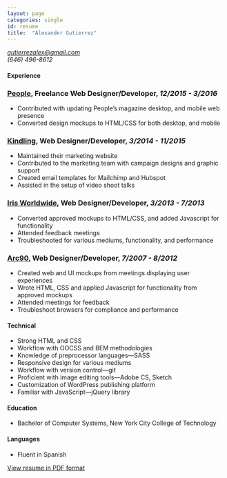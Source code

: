 ```yaml
---
layout: page
categories: single
id: resume
title:  "Alexander Gutierrez"
---
```


<address>
    <a href="mailto:gutierrezalex@gmail.com;">gutierrezalex@gmail.com</a><br>
    (646) 496-8612<br>
</address>

#### Experience

### [People](http://people.com/), Freelance Web Designer/Developer, *12/2015 - 3/2016*

- Contributed with updating People’s magazine desktop, and mobile web presence
- Converted design mockups to HTML/CSS for both desktop, and mobile

### [Kindling](http://kindlingapp.com/), Web Designer/Developer, *3/2014 - 11/2015*

- Maintained their marketing website
- Contributed to the marketing team with campaign designs and graphic support
- Created email templates for Mailchimp and Hubspot
- Assisted in the setup of video shoot talks

### [Iris Worldwide](http://www.iris-worldwide.com/), Web Designer/Developer, *3/2013 - 7/2013*

- Converted approved mockups to HTML/CSS, and added Javascript for functionality
- Attended feedback meetings
- Troubleshooted for various mediums, functionality, and performance

### [Arc90](http://www.arc90.com/), Web Designer/Developer, *7/2007 - 8/2012*

- Created web and UI mockups from meetings displaying  user experiences
- Wrote HTML, CSS and applied Javascript for functionality from approved mockups
- Attended meetings for feedback
- Troubleshoot browsers for compliance and performance

#### Technical

- Strong HTML and CSS- Workflow with OOCSS and BEM methodologies- Knowledge of preprocessor languages&mdash;SASS- Responsive design for various mediums- Workflow with version control&mdash;git- Proficient with image editing tools&mdash;Adobe CS, Sketch- Customization of WordPress publishing platform- Familiar with JavaScript&mdash;jQuery library

#### Education

- Bachelor of Computer Systems, New York City College of Technology

#### Languages

- Fluent in Spanish

[View resume in PDF format](resume.pdf)
